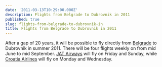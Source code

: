 ```yaml
---
date: '2011-03-13T10:29:00.000Z'
description: Flights from Belgrade to Dubrovnik in 2011
published: true
slug: flights-from-belgrade-to-dubrovnik-in
title: Flights from Belgrade to Dubrovnik in 2011
---
```


After a gap of 20 years, it will be possible to fly directly from <a href="http://www.balkanology.com/serbia/article_belgrade.html">Belgrade</a> to Dubrovnik in summer 2011. There will be four flights weekly on from mid June to mid September. <a href="http://www.jat.com/active/en/home.html">JAT Airways</a> will fly on Friday and Sunday, while <a href="http://www.croatiaairlines.com/en">Croatia Airlines</a> will fly on Monday and Wednesday.